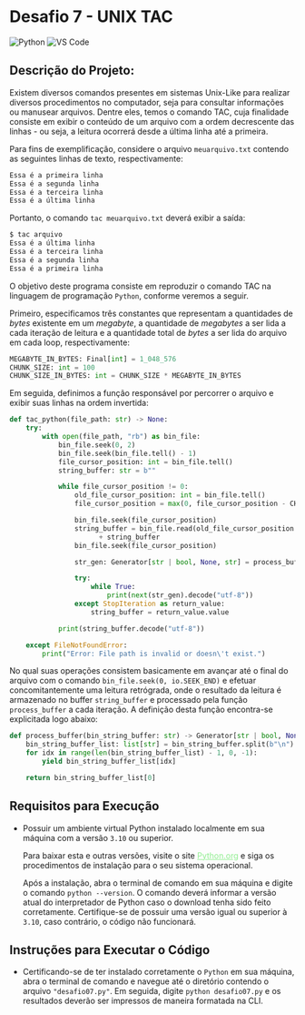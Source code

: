 # Desafio 7 - UNIX TAC
![Python](https://img.shields.io/badge/Python-512BD4?style=flat&logo=python&logoColor=yellow)
![VS Code](https://img.shields.io/badge/VScode-007ACC?style=flat&logo=visualstudiocode&logoColor=white)

## Descrição do Projeto:
Existem diversos comandos presentes em sistemas Unix-Like para realizar diversos
procedimentos no computador, seja para consultar informações ou manusear arquivos. Dentre
eles, temos o comando TAC, cuja finalidade consiste em exibir o conteúdo de um arquivo com
a ordem decrescente das linhas - ou seja, a leitura ocorrerá desde a última linha até a
primeira.

Para fins de exemplificação, considere o arquivo `meuarquivo.txt` contendo as seguintes
linhas de texto, respectivamente:

```bash
Essa é a primeira linha
Essa é a segunda linha
Essa é a terceira linha
Essa é a última linha
```

Portanto, o comando `tac meuarquivo.txt` deverá exibir a saída:

```bash
$ tac arquivo
Essa é a última linha
Essa é a terceira linha
Essa é a segunda linha
Essa é a primeira linha
```

O objetivo deste programa consiste em reproduzir o comando TAC na linguagem de programação `Python`, conforme veremos a seguir.

Primeiro, especificamos três constantes que representam a quantidades de _bytes_ existente
em um _megabyte_, a quantidade de _megabytes_ a ser lida a cada iteração de leitura e a
quantidade total de _bytes_ a ser lida do arquivo em cada loop, respectivamente:

```python
MEGABYTE_IN_BYTES: Final[int] = 1_048_576
CHUNK_SIZE: int = 100
CHUNK_SIZE_IN_BYTES: int = CHUNK_SIZE * MEGABYTE_IN_BYTES
```

Em seguida, definimos a função responsável por percorrer o arquivo e exibir suas linhas na
ordem invertida:

```python
def tac_python(file_path: str) -> None:
    try:
        with open(file_path, "rb") as bin_file:
            bin_file.seek(0, 2)
            bin_file.seek(bin_file.tell() - 1)
            file_cursor_position: int = bin_file.tell()
            string_buffer: str = b""

            while file_cursor_position != 0:
                old_file_cursor_position: int = bin_file.tell()
                file_cursor_position = max(0, file_cursor_position - CHUNK_SIZE)

                bin_file.seek(file_cursor_position)
                string_buffer = bin_file.read(old_file_cursor_position - file_cursor_position)\
                      + string_buffer
                bin_file.seek(file_cursor_position)

                str_gen: Generator[str | bool, None, str] = process_buffer(string_buffer)

                try:
                    while True:
                        print(next(str_gen).decode("utf-8"))
                except StopIteration as return_value:
                    string_buffer = return_value.value

            print(string_buffer.decode("utf-8"))

    except FileNotFoundError:
        print("Error: File path is invalid or doesn\'t exist.")
```

No qual suas operações consistem basicamente em avançar até o final do arquivo com o
comando `bin_file.seek(0, io.SEEK_END)` e efetuar concomitantemente uma leitura
retrógrada, onde o resultado da leitura é armazenado no buffer `string_buffer` e
processado pela função `process_buffer` a cada iteração. A definição desta função
encontra-se explicitada logo abaixo:

```python
def process_buffer(bin_string_buffer: str) -> Generator[str | bool, None, str]:
    bin_string_buffer_list: list[str] = bin_string_buffer.split(b"\n")
    for idx in range(len(bin_string_buffer_list) - 1, 0, -1):
        yield bin_string_buffer_list[idx]

    return bin_string_buffer_list[0]
```

## Requisitos para Execução
- Possuir um ambiente virtual Python instalado localmente em sua máquina com a
versão `3.10` ou superior.

    Para baixar esta e outras versões, visite o site
    <a target="_blank" href="https://www.python.org/downloads/" style="color: lightgreen">Python.org</a>
    e siga os procedimentos de instalação para o
    seu sistema operacional.

    Após a instalação, abra o terminal de comando em sua máquina e digite o comando
    `python --version`. O comando deverá informar a versão atual do interpretador de
    Python caso o download tenha sido feito corretamente. Certifique-se de possuir uma
    versão igual ou superior à `3.10`, caso contrário, o código não funcionará.

## Instruções para Executar o Código
- Certificando-se de ter instalado corretamente o `Python` em sua
máquina, abra o terminal de comando e navegue até o diretório contendo o arquivo
`"desafio07.py"`. Em seguida, digite `python desafio07.py`
e os resultados deverão ser impressos de maneira formatada na CLI.
